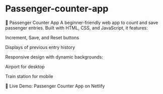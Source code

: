# Passenger-counter-app
🚦 Passenger Counter App
A beginner-friendly web app to count and save passenger entries. Built with HTML, CSS, and JavaScript, it features:

Increment, Save, and Reset buttons

Displays of previous entry history

Responsive design with dynamic backgrounds:

Airport for desktop

Train station for mobile

🔗 Live Demo: Passenger Counter App on Netlify
